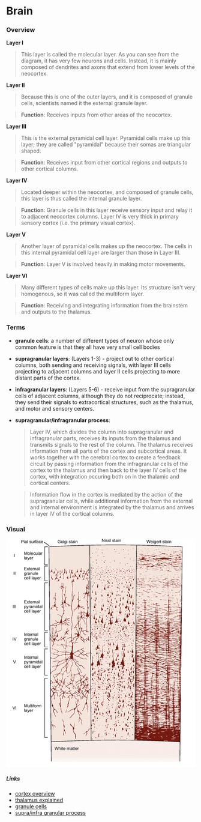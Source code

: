 # Brain

### Overview

**Layer I**
  > This layer is called the molecular layer. As you can see from the diagram, it has very few neurons and cells. Instead, it is mainly composed of dendrites and axons that extend from lower levels of the neocortex.

**Layer II**
  > Because this is one of the outer layers, and it is composed of granule cells, scientists named it the external granule layer.

 > **Function**: Receives inputs from other areas of the neocortex.

**Layer III**
  > This is the external pyramidal cell layer. Pyramidal cells make up this layer; they are called "pyramidal" because their somas are triangular shaped.

  > **Function**: Receives input from other cortical regions and outputs to other cortical columns.

**Layer IV**
  > Located deeper within the neocortex, and composed of granule cells, this layer is thus called the internal granule layer.

  > **Function**: Granule cells in this layer receive sensory input and relay it to adjacent neocortex columns. Layer IV is very thick in primary sensory cortex (i.e. the primary visual cortex).

**Layer V**
  > Another layer of pyramidal cells makes up the neocortex. The cells in this internal pyramidal cell layer are larger than those in Layer III.

  > **Function**: Layer V is involved heavily in making motor movements.

**Layer VI**
  > Many different types of cells make up this layer. Its structure isn't very homogenous, so it was called the multiform layer.

  > **Function**: Receiving and integrating information from the brainstem and outputs to the thalamus.

### Terms
- **granule cells**: a number of different types of neuron whose only common feature is that they all have very small cell bodies
- **supragranular layers**: (Layers 1-3) - project out to other cortical columns, both sending and receiving signals, with layer III cells projecting to adjacent columns and layer II cells projecting to more distant parts of the cortex.
- **infragranular layers**: (Layers 5-6) - receive input from the supragranular cells of adjacent columns, although they do not reciprocate; instead, they send their signals to extracortical structures, such as the thalamus, and motor and sensory centers.
- **supragranular/infragranular process**:
  > Layer IV, which divides the column into supragranular and infragranular parts, receives its inputs from the thalamus and transmits signals to the rest of the column. The thalamus receives information from all parts of the cortex and subcortical areas. It works together with the cerebral cortex to create a feedback circuit by passing information from the infragranular cells of the cortex to the thalamus and then back to the layer IV cells of the cortex, with integration occuring both on in the thalamic and cortical centers.  

  > Information flow in the cortex is mediated by the action of the supragranular cells, while additional information from the external and internal environment is integrated by the thalamus and arrives in layer IV of the cortical columns.

### Visual
![layers-biology](../assets/layers-biology.png)

##### Links
  - [cortex overview](https://en.m.wikipedia.org/wiki/Cerebral_cortex)
  - [thalamus explained](http://www.scholarpedia.org/article/Models_of_thalamocortical_system#Core_vs._Matrix)
  - [granule cells](https://en.wikipedia.org/wiki/Granule_cell)
  - [supra/infra granular process](http://www.ruf.rice.edu/~lngbrain/Farh/col.html)
